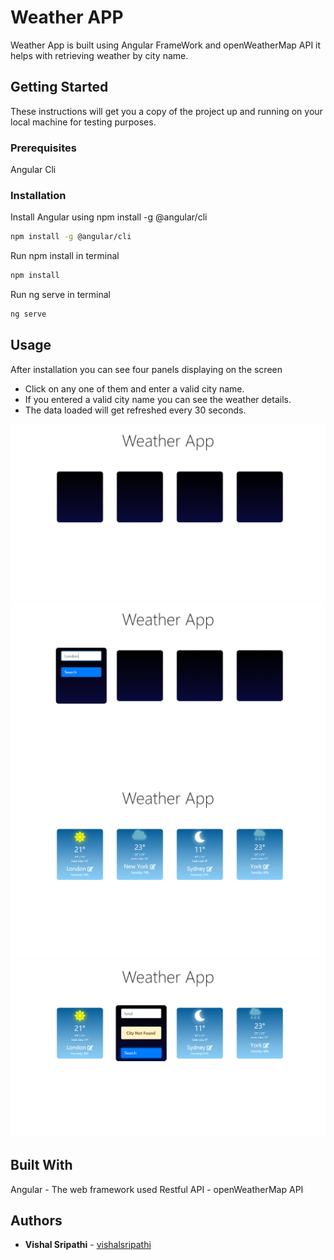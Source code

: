 # Weather APP

Weather App is built using Angular FrameWork and openWeatherMap API it helps with retrieving weather by city name.

## Getting Started
These instructions will get you a copy of the project up and running on your local machine for testing purposes.

### Prerequisites
Angular Cli


### Installation
Install Angular using npm install -g @angular/cli
```bash
npm install -g @angular/cli
```
Run npm install in terminal
```bash
npm install
```
Run ng serve in terminal
```bash
ng serve
```

## Usage 
After installation you can see four panels displaying on the screen
- Click on any one of them and enter a valid city name.
- If you entered a valid city name you can see the weather details.
- The data loaded will get refreshed every 30 seconds.

<img src="images/Screenshot%20(49).png">
<img src="images/Screenshot%20(50).png">
<img src="images/Screenshot%20(51).png">
<img src="images/Screenshot%20(52).png">


## Built With
Angular - The web framework used
Restful API - openWeatherMap API

## Authors
* **Vishal Sripathi** - [vishalsripathi](https://github.com/vishalsripathi)
